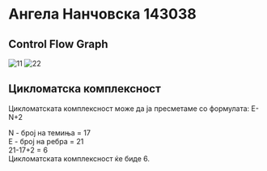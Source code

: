 <h1>Ангела Нанчовска 143038</h1>


<h2>Control Flow Graph</h2>

![11](https://user-images.githubusercontent.com/53618093/171922498-33ef6e60-98ef-4f6c-9bc4-92c9768a8c17.JPG)
![22](https://user-images.githubusercontent.com/53618093/171922511-609fc846-02cc-4704-b2f7-11e59333faf4.JPG)


<h2>Цикломатска комплексност</h2>

Цикломатската комплексност може да ја пресметаме со формулата: E-N+2

N - број на темиња = 17 </br>
E - број на ребра = 21 </br>
21-17+2 = 6 </br>
Цикломатската комплексност ќе биде 6.
